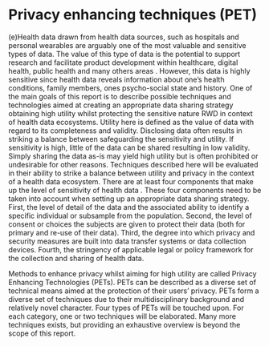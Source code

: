 # Privacy enhancing techniques (PET)
(e)Health data drawn from health data sources, such as hospitals and personal wearables are arguably one of the most valuable and sensitive types of data. The value of this type of data is the potential to support research and facilitate product development within healthcare, digital health, public health and many others areas . However, this data is highly sensitive since health data reveals information about one’s health conditions, family members, ones psycho-social state and history. 
One of the main goals of this report is to describe possible techniques and technologies aimed at creating an appropriate data sharing strategy obtaining high utility whilst protecting the sensitive nature RWD in context of health data ecosystems. Utility here is defined as the value of data with regard to its completeness and validity. Disclosing data often results in striking a balance between safeguarding the sensitivity and utility. If sensitivity is high, little of the data can be shared resulting in low validity. Simply sharing the data as-is may yield high utility but is often prohibited or undesirable for other reasons. Techniques described here will be evaluated in their ability to strike a balance between utility and privacy in the context of a health data ecosystem.
There are at least four components that make up the level of sensitivity of health data . These four components need to be taken into account when setting up an appropriate data sharing strategy. 
First, the level of detail of the data and the associated ability to identify a specific individual or subsample from the population. 
Second, the level of consent or choices the subjects are given to protect their data (both for primary and re-use of their data). 
Third, the degree into which privacy and security measures are built into data transfer systems or data collection devices. 
Fourth,  the stringency of applicable legal or policy framework for the collection and sharing of health data. 

Methods to enhance privacy whilst aiming for high utility are called Privacy Enhancing Technologies (PETs). PETs can be described as a diverse set of technical means aimed at the protection of their users’ privacy. PETs form a diverse set of techniques due to their multidisciplinary background and relatively novel character. Four types of PETs will be touched upon. For each category, one or two techniques will be elaborated. Many more techniques exists, but providing an exhaustive overview is beyond the scope of this report. 
